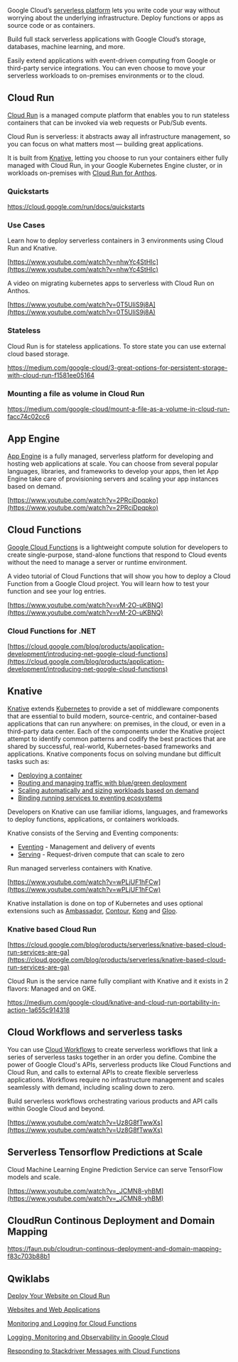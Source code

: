 

Google Cloud’s [serverless platform](https://www.youtube.com/watch?v=PBw9vD_BO5A) lets you write code your way without worrying about the underlying infrastructure. Deploy functions or apps as source code or as containers. 

Build full stack serverless applications with Google Cloud’s storage, databases, machine learning, and more. 

Easily extend applications with event-driven computing from Google or third-party service integrations. You can even choose to move your serverless workloads to on-premises environments or to the cloud.




## Cloud Run

[Cloud Run](http://cloud.run/) is a managed compute platform that enables you to run stateless containers that can be invoked via web requests or Pub/Sub events. 



Cloud Run is serverless: it abstracts away all infrastructure management, so you can focus on what matters most — building great applications. 

It is built from [Knative](https://cloud.google.com/knative/), letting you choose to run your containers either fully managed with Cloud Run, in your Google Kubernetes Engine cluster, or in workloads on-premises with [Cloud Run for Anthos](https://cloud.google.com/anthos/run).




### Quickstarts

https://cloud.google.com/run/docs/quickstarts




### Use Cases



Learn how to deploy serverless containers in 3 environments using Cloud Run and Knative.

[https://www.youtube.com/watch?v=nhwYc4StHIc](https://www.youtube.com/watch?v=nhwYc4StHIc)

A video on migrating kubernetes apps to serverless with Cloud Run on Anthos.

[https://www.youtube.com/watch?v=0T5UliS9j8A](https://www.youtube.com/watch?v=0T5UliS9j8A)

### Stateless

Cloud Run is for stateless applications. To store state you can use external cloud based storage.

https://medium.com/google-cloud/3-great-options-for-persistent-storage-with-cloud-run-f1581ee05164

### Mounting a file as volume in Cloud Run

https://medium.com/google-cloud/mount-a-file-as-a-volume-in-cloud-run-facc74c02cc6



## App Engine

[App Engine](App-Engine) is a fully managed, serverless platform for developing and hosting web applications at scale. You can choose from several popular languages, libraries, and frameworks to develop your apps, then let App Engine take care of provisioning servers and scaling your app instances based on demand.




[https://www.youtube.com/watch?v=2PRciDpqpko](https://www.youtube.com/watch?v=2PRciDpqpko)


## Cloud Functions

[Google Cloud Functions](https://cloud.google.com/functions/docs/concepts/overview) is a lightweight compute solution for developers to create single-purpose, stand-alone functions that respond to Cloud events without the need to manage a server or runtime environment.



A video tutorial of Cloud Functions that  will show you how to deploy a Cloud Function from a Google Cloud project.  You will learn how to test your function and see your log entries. 

[https://www.youtube.com/watch?v=vM-2O-uKBNQ](https://www.youtube.com/watch?v=vM-2O-uKBNQ)


### Cloud Functions for .NET

[https://cloud.google.com/blog/products/application-development/introducing-net-google-cloud-functions](https://cloud.google.com/blog/products/application-development/introducing-net-google-cloud-functions)


## Knative

[Knative](https://knative.dev/) extends [Kubernetes](Kubernetes-Engine-and-Containers) to provide a set of middleware components that are essential to build modern, source-centric, and container-based applications that can run anywhere: on premises, in the cloud, or even in a third-party data center. Each of the components under the Knative project attempt to identify common patterns and codify the best practices that are shared by successful, real-world, Kubernetes-based frameworks and applications. Knative components focus on solving mundane but difficult tasks such as:



*   [Deploying a container](https://knative.dev/docs/serving/getting-started-knative-app)
*   [Routing and managing traffic with blue/green deployment](https://knative.dev/docs/serving/samples/blue-green-deployment)
*   [Scaling automatically and sizing workloads based on demand](https://knative.dev/docs/serving/autoscaling)
*   [Binding running services to eventing ecosystems](https://knative.dev/docs/eventing/getting-started)

Developers on Knative can use familiar idioms, languages, and frameworks to deploy functions, applications, or containers workloads.

Knative consists of the Serving and Eventing components:



*   [Eventing](https://knative.dev/docs/eventing) - Management and delivery of events
*   [Serving](https://knative.dev/docs/serving) - Request-driven compute that can scale to zero



Run managed serverless containers with Knative.

[https://www.youtube.com/watch?v=wPLjUF1hFCw](https://www.youtube.com/watch?v=wPLjUF1hFCw)

Knative installation is done on top of Kubernetes and uses optional extensions such as [Ambassador](https://www.getambassador.io/), [Contour](https://projectcontour.io/), [Kong](https://konghq.com/kong/) and [Gloo](https://docs.solo.io/gloo-edge/latest/).

### Knative based Cloud Run

[https://cloud.google.com/blog/products/serverless/knative-based-cloud-run-services-are-ga](https://cloud.google.com/blog/products/serverless/knative-based-cloud-run-services-are-ga)

Cloud Run is the service name fully compliant with Knative and it exists in 2 flavors: Managed and on GKE.

https://medium.com/google-cloud/knative-and-cloud-run-portability-in-action-1a655c914318

## Cloud Workflows and serverless tasks

You can use [Cloud Workflows](Workflows) to create serverless workflows that link a series of serverless tasks together in an order you define. Combine the power of Google Cloud's APIs, serverless products like Cloud Functions and Cloud Run, and calls to external APIs to create flexible serverless applications. Workflows require no infrastructure management and scales seamlessly with demand, including scaling down to zero.



Build serverless workflows orchestrating various products and API calls within Google Cloud and beyond. 

[https://www.youtube.com/watch?v=Uz8G8fTwwXs](https://www.youtube.com/watch?v=Uz8G8fTwwXs)


## Serverless Tensorflow Predictions at Scale

Cloud Machine Learning Engine Prediction Service can serve TensorFlow models and scale.

[https://www.youtube.com/watch?v=_JCMN8-yhBM](https://www.youtube.com/watch?v=_JCMN8-yhBM)


## CloudRun Continous Deployment and Domain Mapping

https://faun.pub/cloudrun-continous-deployment-and-domain-mapping-f83c703b88b1


## Qwiklabs



[Deploy Your Website on Cloud Run](https://www.qwiklabs.com/focuses/10445?parent=catalog)



[Websites and Web Applications](https://www.qwiklabs.com/quests/39?catalog_rank=%7B%22rank%22%3A5%2C%22num_filters%22%3A0%2C%22has_search%22%3Atrue%7D&search_id=7467936)



[Monitoring and Logging for Cloud Functions](https://www.qwiklabs.com/focuses/1833?catalog_rank=%7B%22rank%22%3A16%2C%22num_filters%22%3A0%2C%22has_search%22%3Atrue%7D&parent=catalog&search_id=7468061)



[Logging, Monitoring and Observability in Google Cloud](https://www.qwiklabs.com/courses/1514?catalog_rank=%7B%22rank%22%3A17%2C%22num_filters%22%3A0%2C%22has_search%22%3Atrue%7D&search_id=7468061)



[Responding to Stackdriver Messages with Cloud Functions](https://www.qwiklabs.com/focuses/8500?catalog_rank=%7B%22rank%22%3A22%2C%22num_filters%22%3A0%2C%22has_search%22%3Atrue%7D&parent=catalog&search_id=7468090)
